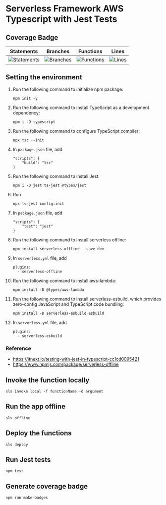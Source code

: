 # Serverless Framework AWS Typescript with Jest Tests

## Coverage Badge

| Statements                  | Branches                | Functions                 | Lines             |
| --------------------------- | ----------------------- | ------------------------- | ----------------- |
| ![Statements](https://img.shields.io/badge/statements-80%25-yellow.svg?style=flat) | ![Branches](https://img.shields.io/badge/branches-75%25-red.svg?style=flat) | ![Functions](https://img.shields.io/badge/functions-60%25-red.svg?style=flat) | ![Lines](https://img.shields.io/badge/lines-72.72%25-red.svg?style=flat) |

## Setting the environment

1. Run the following command to initialize npm package:
   ```
   npm init -y
   ```
2. Run the following command to install TypeScript as a development dependency:
   ```
   npm i -D typescript
   ```
3. Run the following command to configure TypeScript compiler:
   ```
   npx tsc --init
   ```
4. In `package.json` file, add
   ```
   "scripts": {
       "build": "tsc"
   }
   ```
5. Run the following command to install Jest:
   ```
   npm i -D jest ts-jest @types/jest
   ```
6. Run
   ```
   npx ts-jest config:init
   ```
7. In `package.json` file, add
   ```
   "scripts": {
       "test": "jest"
   }
   ```
8. Run the following command to install serverless offline:
   ```
   npm install serverless-offline --save-dev
   ```
9. In `serverless.yml` file, add
   ```
   plugins:
     - serverless-offline
   ```
10. Run the following command to install aws-lambda:
    ```
    npm install -D @types/aws-lambda
    ```
11. Run the following command to install serverless-esbuild, which provides zero-config JavaScript and TypeScript code bundling:
    ```
    npm install -D serverless-esbuild esbuild
    ```
12. In `serverless.yml` file, add
    ```
    plugins:
      - serverless-esbuild
    ```

### Reference

- https://itnext.io/testing-with-jest-in-typescript-cc1cd0095421
- https://www.npmjs.com/package/serverless-offline

## Invoke the function locally

```
sls invoke local -f functionName -d argument
```

## Run the app offline

```
sls offline
```

## Deploy the functions

```
sls deploy
```

## Run Jest tests

```
npm test
```

## Generate coverage badge

```
npm run make-badges
```
